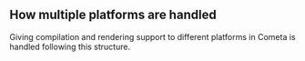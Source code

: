 ## How multiple platforms are handled

Giving compilation and rendering support to different platforms in Cometa is handled following this structure. 



